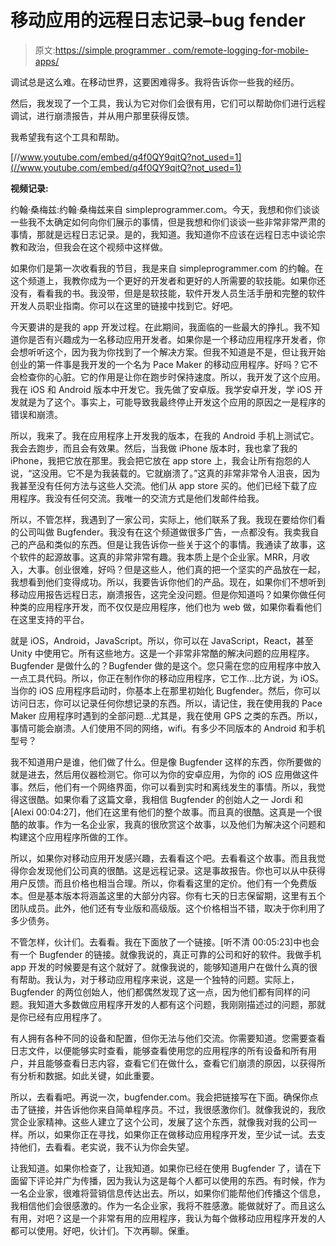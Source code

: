 # 移动应用的远程日志记录–bug fender

> 原文:[https://simple programmer . com/remote-logging-for-mobile-apps/](https://simpleprogrammer.com/remote-logging-for-mobile-apps/)

调试总是这么难。在移动世界，这要困难得多。我将告诉你一些我的经历。

然后，我发现了一个工具，我认为它对你们会很有用，它们可以帮助你们进行远程调试，进行崩溃报告，并从用户那里获得反馈。

我希望我有这个工具和帮助。

[//www.youtube.com/embed/q4f0QY9qitQ?not_used=1](//www.youtube.com/embed/q4f0QY9qitQ?not_used=1)

**视频记录:**

约翰·桑梅兹:约翰·桑梅兹来自 simpleprogrammer.com。今天，我想和你们谈谈一些我不太确定如何向你们展示的事情，但是我想和你们谈谈一些非常非常严肃的事情，那就是远程日志记录。是的，我知道。我知道你不应该在远程日志中谈论宗教和政治，但我会在这个视频中这样做。

如果你们是第一次收看我的节目，我是来自 simpleprogrammer.com 的约翰。在这个频道上，我教你成为一个更好的开发者和更好的人所需要的软技能。如果你还没有，看看我的书。我没带，但是是软技能，软件开发人员生活手册和完整的软件开发人员职业指南。你可以在这里的链接中找到它。好吧。

今天要讲的是我的 app 开发过程。在此期间，我面临的一些最大的挣扎。我不知道你是否有兴趣成为一名移动应用开发者。如果你是一个移动应用程序开发者，你会想听听这个，因为我为你找到了一个解决方案。但我不知道是不是，但让我开始创业的第一件事是我开发的一个名为 Pace Maker 的移动应用程序。好吗？它不会检查你的心脏。它的作用是让你在跑步时保持速度。所以，我开发了这个应用。我在 iOS 和 Android 版本中开发它。我先做了安卓版。我学安卓开发，学 iOS 开发就是为了这个。事实上，可能导致我最终停止开发这个应用的原因之一是程序的错误和崩溃。

所以，我来了。我在应用程序上开发我的版本，在我的 Android 手机上测试它。我会去跑步，而且会有效果。然后，当我做 iPhone 版本时，我也拿了我的 iPhone，我把它放在那里。我会把它放在 app store 上，我会让所有抱怨的人说，“这没用。它不是为我装载的。它就崩溃了。”这真的非常非常令人沮丧，因为我甚至没有任何方法与这些人交流。他们从 app store 买的。他们已经下载了应用程序。我没有任何交流。我唯一的交流方式是他们发邮件给我。

所以，不管怎样，我遇到了一家公司，实际上，他们联系了我。我现在要给你们看的公司叫做 Bugfender。我没有在这个频道做很多广告，一点都没有。我卖我自己的产品和类似的东西。但是让我告诉你一些关于这个的事情。我通读了故事，这个软件的起源故事。这真的非常非常有趣。我本质上是个企业家。MRR，月收入，大事。创业很难，好吗？但是这些人，他们真的把一个坚实的产品放在一起，我想看到他们变得成功。所以，我要告诉你他们的产品。现在，如果你们不想听到移动应用报告远程日志，崩溃报告，这完全没问题。但是你知道吗？如果你做任何种类的应用程序开发，而不仅仅是应用程序，他们也为 web 做，如果你看看他们在这里支持的平台。

就是 iOS，Android，JavaScript。所以，你可以在 JavaScript，React，甚至 Unity 中使用它。所有这些地方。这是一个非常非常酷的解决问题的应用程序。Bugfender 是做什么的？Bugfender 做的是这个。您只需在您的应用程序中放入一点工具代码。所以，你正在制作你的移动应用程序，它工作…比方说，为 iOS。当你的 iOS 应用程序启动时，你基本上在那里初始化 Bugfender。然后，你可以访问日志，你可以记录任何你想记录的东西。所以，请记住，我在使用我的 Pace Maker 应用程序时遇到的全部问题…尤其是，我在使用 GPS 之类的东西。所以，事情可能会崩溃。人们使用不同的网络，wifi。有多少不同版本的 Android 和手机型号？

我不知道用户是谁，他们做了什么。但是像 Bugfender 这样的东西，你所要做的就是进去，然后用仪器检测它。你可以为你的安卓应用，为你的 iOS 应用做这件事。然后，他们有一个网络界面，你可以看到实时和离线发生的事情。所以，我觉得这很酷。如果你看了这篇文章，我相信 Bugfender 的创始人之一 Jordi 和[Alexi 00:04:27]，他们在这里有他们的整个故事。而且真的很酷。这真是一个很酷的故事。作为一名企业家，我真的很欣赏这个故事，以及他们为解决这个问题和构建这个应用程序所做的工作。

所以，如果你对移动应用开发感兴趣，去看看这个吧。去看看这个故事。而且我觉得你会发现他们公司真的很酷。这是远程记录。这是事故报告。你也可以从中获得用户反馈。而且价格也相当合理。所以，你看看这里的定价。他们有一个免费版本。但是基本版本将涵盖这里的大部分内容。你有七天的日志保留期，这里有五个团队成员。此外，他们还有专业版和高级版。这个价格相当不错，取决于你利用了多少债务。

不管怎样，伙计们。去看看。我在下面放了一个链接。[听不清 00:05:23]中也会有一个 Bugfender 的链接。就像我说的，真正可靠的公司和好的软件。我做手机 app 开发的时候要是有这个就好了。就像我说的，能够知道用户在做什么真的很有帮助。我认为，对于移动应用程序来说，这是一个独特的问题。实际上，Bugfender 的两位创始人，他们都偶然发现了这一点，因为他们都有同样的问题。我知道大多数做应用程序开发的人都有这个问题，我刚刚描述过的问题，那就是你已经有应用程序了。

有人拥有各种不同的设备和配置，但你无法与他们交流。你需要知道。您需要查看日志文件，以便能够实时查看，能够查看使用您的应用程序的所有设备和所有用户，并且能够查看日志内容，查看它们在做什么，查看它们崩溃的原因，以获得所有分析和数据。如此关键，如此重要。

所以，去看看吧。再说一次，bugfender.com。我会把链接写在下面。确保你点击了链接，并告诉他你来自简单程序员。不过，我很感激你们。就像我说的，我欣赏企业家精神。这些人建立了这个公司，发展了这个东西，就像我对我的公司一样。所以，如果你正在寻找，如果你正在做移动应用程序开发，至少试一试。去支持他们，去看看。老实说，我不认为你会失望。

让我知道。如果你检查了，让我知道。如果你已经在使用 Bugfender 了，请在下面留下评论并广为传播，因为我认为这是每个人都可以使用的东西。有时候，作为一名企业家，很难将营销信息传达出去。所以，如果你们能帮他们传播这个信息，我相信他们会很感激的。作为一名企业家，我将不胜感激。能做就好了。而且这么有用，对吧？这是一个非常有用的应用程序，我认为每个做移动应用程序开发的人都可以使用。好吧，伙计们。下次再聊。保重。